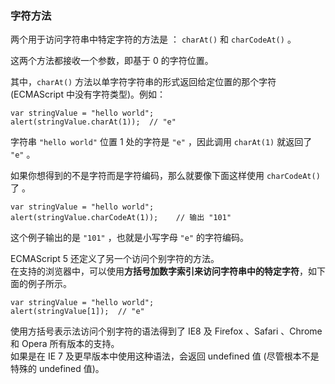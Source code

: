 ### 字符方法

两个用于访问字符串中特定字符的方法是 ： `charAt()` 和 `charCodeAt()` 。  

这两个方法都接收一个参数，即基于 0 的字符位置。

其中，`charAt()` 方法以单字符字符串的形式返回给定位置的那个字符 (ECMAScript 中没有字符类型)。例如：  

	var stringValue = "hello world";
    alert(stringValue.charAt(1));  // "e"

字符串 `"hello world"` 位置 1 处的字符是 `"e"` ，因此调用 `charAt(1)` 就返回了 `"e"` 。  

如果你想得到的不是字符而是字符编码，那么就要像下面这样使用 `charCodeAt()` 了 。  

	var stringValue = "hello world";
    alert(stringValue.charCodeAt(1));    // 输出 "101"

这个例子输出的是 `"101"` ，也就是小写字母 `"e"` 的字符编码。

ECMAScript 5 还定义了另一个访问个别字符的方法。  
在支持的浏览器中，可以使用**方括号加数字索引来访问字符串中的特定字符**，如下面的例子所示。   

	var stringValue = "hello world";
    alert(stringValue[1]);  // "e"

使用方括号表示法访问个别字符的语法得到了 IE8 及 Firefox 、Safari 、Chrome 和 Opera 所有版本的支持。  
如果是在 IE 7 及更早版本中使用这种语法，会返回 undefined 值 (尽管根本不是特殊的 undefined 值)。  

 

